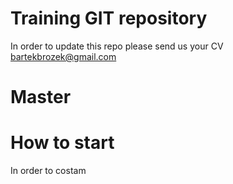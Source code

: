 # Training GIT repository

In order to update this repo please send us your CV  bartekbrozek@gmail.com

# Master

# How to start

In order to costam

